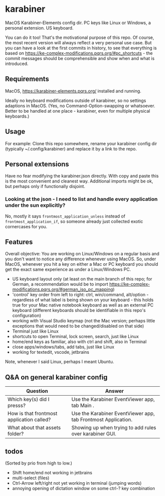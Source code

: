 # karabiner

MacOS Karabiner-Elements config dir. PC keys like Linux or Windows, a personal extension. US keyboard.

You can do it too! That's the motivational purpose of this repo. Of course, the most recent version will always reflect a very personal use case. But you can have a look at the first commits in history, to see that everything is based on https://ke-complex-modifications.pqrs.org/#pc_shortcuts - the commit messages should be comprehensible and show when and what is introduced.

## Requirements

MacOS, https://karabiner-elements.pqrs.org/ installed and running.

Ideally no keyboard modifications outside of karabiner, so no settings adaptions in MacOS. (Yes, no Command-Option-swapping or whatsoever. Better to be handled at one place - karabiner, even for multiple physical keyboards.)

## Usage 

For example: Clone this repo somewhere, rename your karabiner config dir (typically ~/.config/karabiner) and replace it by a link to the repo.

## Personal extensions

Have no fear modifying the karabiner.json directly. With copy and paste this is the most convenient and cleanest way.
Additional imports might be ok, but perhaps only if functionally disjoint.

### Looking at the json - I need to list and handle every application under the sun explicitly?

No, mostly it says `frontmost_application_unless` instead of `frontmost_application_if`, so someone already just collected exotic cornercases for you.

## Features

Overall objective: You are working on Linux/Windows on a regular basis and you don't want to notice any difference whenever using MacOS. So, under MacOS, whenever you hit a key on either a Mac or PC keyboard you should get the exact same experience as under a Linux/Windows PC.

* US keyboard layout only (at least on the main branch of this repo; for German, a recommendation would be to import https://ke-complex-modifications.pqrs.org/#german_iso_pc_mapping)
* 'control' key order from left to right: ctrl, win/command, alt/option - regardless of what label is being shown on your keyboard - this holds true for your Mac native notebook keyboard as well as an external PC keyboard (different keyboards should be identifiable in this repo's configuration)
* working with Visual Studio keymap (not the Mac version; perhaps little exceptions that would need to be changed/disabled on that side)
* Terminal just like Linux
* shortcuts to open Terminal, lock screen, search, just like Linux
* home/end keys as familiar, also with ctrl and shift, also in Terminal
* close apps/windows/tabs, add tabs, just like Linux
* working for textedit, vscode, jetbrains

Note, whenever I said Linux, perhaps I meant Ubuntu.

## Q&A on general karabiner config

| Question                                  | Answer                                                        |
|-------------------------------------------|---------------------------------------------------------------|
| Which key(s) did I presss?                | Use the Karabiner EventViewer app, tab Main .                 |
| How is that frontmost application called? | Use the Karabiner EventViewer app, tab Frontmost Application. |
| What about that assets folder?            | Showing up when trying to add rules over karabiner GUI.       |

## todos

(Sorted by prio from high to low.)

* Shift home/end not working in jetbrains
* multi-select (files)
* Ctrl-Arrow left/right not yet working in terminal (jumping words)
* annoying opening of dictation window on some ctrl-? key combination
